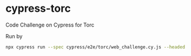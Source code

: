 # cypress-torc
Code Challenge on Cypress for Torc

Run by

```bash
npx cypress run --spec cypress/e2e/torc/web_challenge.cy.js --headed
```
